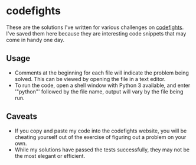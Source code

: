 # codefights
These are the solutions I've written for various challenges on [codefights](http://www.codefights.com).  I've saved them here because they are interesting code snippets that may come in handy one day.

## Usage
- Comments at the beginning for each file will indicate the problem being solved.  This can be viewed by opening the file in a text editor.
- To run the code, open a shell window with Python 3 available, and enter '"python"' followed by the file name, output will vary by the file being run.

## Caveats
- If you copy and paste my code into the codefights website, you will be cheating yourself out of the exercise of figuring out a problem on your own.
- While my solutions have passed the tests successfully, they may not be the most elegant or efficient.
